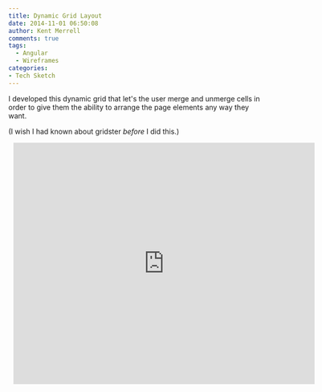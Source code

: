 ```yaml
---
title: Dynamic Grid Layout
date: 2014-11-01 06:50:08
author: Kent Merrell
comments: true
tags: 
  - Angular
  - Wireframes
categories: 
- Tech Sketch
---
```


I developed this dynamic grid that let's the user merge and unmerge cells in order to give them the ability to arrange the page elements any way they want.
 
(I wish I had known about gridster <em>before</em> I did this.)
<!-- More -->
 
 
<div style="width: 600px; height: 480px; margin: 10px; position: relative;"><iframe allowfullscreen frameborder="0" style="width:600px; height:480px" src="https://www.lucidchart.com/documents/embeddedchart/27f6c92d-488e-416b-8f2c-69a693d81fbb" id="52C4_HZpGh70"></iframe></div>


